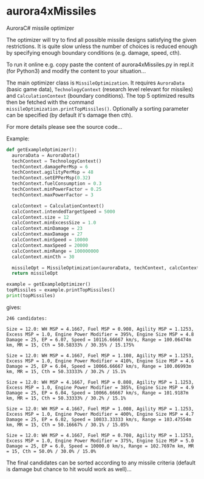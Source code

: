 # aurora4xMissiles
AuroraC# missile optimizer

The optimizer will try to find all possible missile designs satisfying the
given restrictions. It is quite slow unless the number of choices is reduced
enough by specifying enough boundary conditions (e.g. damage, speed, cth).

To run it online e.g. copy paste the content of aurora4xMissiles.py in
repl.it (for Python3) and modify the content to your situation...

The main optimizer class is `MissileOptimization`. It requires `AuroraData`
(basic game data), `TechnologyContext` (research level relevant for missiles)
and `CalculationContext` (boundary conditions). The top 5 optimized results 
then be fetched with the command `missileOptimization.printTopMissiles()`.
Optionally a sorting parameter can be specified (by default it's damage then cth).

For more details please see the source code...

Example:

```python
def getExampleOptimizer():
  auroraData = AuroraData()
  techContext = TechnologyContext()
  techContext.damagePerMsp = 6
  techContext.agilityPerMsp = 48
  techContext.setEPPerMsp(0.32)
  techContext.fuelConsumption = 0.3
  techContext.minPowerFactor = 0.25
  techContext.maxPowerFactor = 3

  calcContext = CalculationContext()
  calcContext.intendedTargetSpeed = 5000
  calcContext.size = 12
  calcContext.minExcessSize = 1.0
  calcContext.minDamage = 23
  calcContext.maxDamage = 27
  calcContext.minSpeed = 10000
  calcContext.maxSpeed = 20000
  calcContext.minRange = 100000000
  calcContext.minCth = 30

  missileOpt = MissileOptimization(auroraData, techContext, calcContext)
  return missileOpt

example = getExampleOptimizer()
topMissiles = example.printTopMissiles()
print(topMissiles)
```

gives:

```
246 candidates:

Size = 12.0: WH MSP = 4.1667, Fuel MSP = 0.908, Agility MSP = 1.1253, Excess MSP = 1.0, Engine Power Modifier = 395%, Engine Size MSP = 4.8
Damage = 25, EP = 6.07, Speed = 10116.66667 km/s, Range = 100.06474m km, MR = 15, Cth = 50.58333% / 30.35% / 15.175%

Size = 12.0: WH MSP = 4.1667, Fuel MSP = 1.108, Agility MSP = 1.1253, Excess MSP = 1.0, Engine Power Modifier = 410%, Engine Size MSP = 4.6
Damage = 25, EP = 6.04, Speed = 10066.66667 km/s, Range = 100.06993m km, MR = 15, Cth = 50.33333% / 30.2% / 15.1%

Size = 12.0: WH MSP = 4.1667, Fuel MSP = 0.808, Agility MSP = 1.1253, Excess MSP = 1.0, Engine Power Modifier = 385%, Engine Size MSP = 4.9
Damage = 25, EP = 6.04, Speed = 10066.66667 km/s, Range = 101.9187m km, MR = 15, Cth = 50.33333% / 30.2% / 15.1%

Size = 12.0: WH MSP = 4.1667, Fuel MSP = 1.008, Agility MSP = 1.1253, Excess MSP = 1.0, Engine Power Modifier = 400%, Engine Size MSP = 4.7
Damage = 25, EP = 6.02, Speed = 10033.33333 km/s, Range = 103.47554m km, MR = 15, Cth = 50.16667% / 30.1% / 15.05%

Size = 12.0: WH MSP = 4.1667, Fuel MSP = 0.708, Agility MSP = 1.1253, Excess MSP = 1.0, Engine Power Modifier = 375%, Engine Size MSP = 5.0
Damage = 25, EP = 6.0, Speed = 10000.0 km/s, Range = 102.7697m km, MR = 15, Cth = 50.0% / 30.0% / 15.0%
```

The final candidates can be sorted according to any missile criteria
(default is damage but chance to hit would work as well)...
